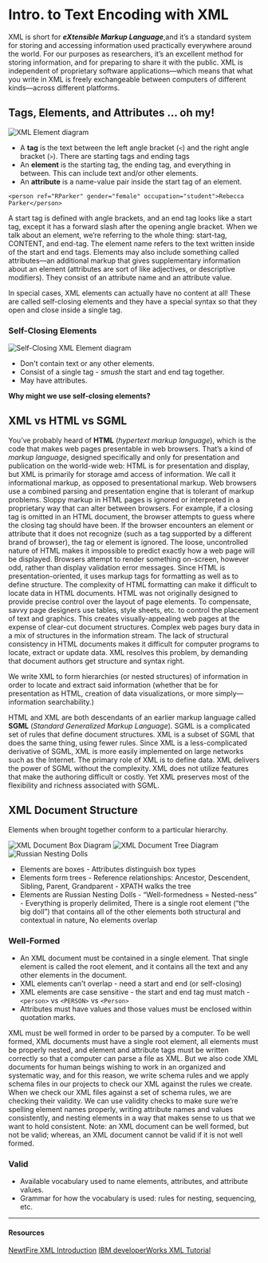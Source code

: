 # Intro. to Text Encoding with XML

XML is short for **_eXtensible Markup Language_**,and it’s a standard system for storing and accessing information used practically everywhere around the world. For our purposes as researchers, it’s an excellent method for storing information, and for preparing to share it with the public. XML is independent of proprietary software applications—which means that what you write in XML is freely exchangeable between computers of different kinds—across different platforms.  

## Tags, Elements, and Attributes ... oh my!

![XML Element diagram](/images/element.jpg)  
* A **tag** is the text between the left angle bracket (`<`) and the right angle bracket (`>`). There are starting tags and ending tags
* An **element** is the starting tag, the ending tag, and everything in between. This can include text and/or other elements.
* An **attribute** is a name-value pair inside the start tag of an element.

`<person ref="RParker" gender="female" occupation="student">Rebecca Parker</person>`

A start tag is defined with angle brackets, and an end tag looks like a start tag, except it has a forward slash after the opening angle bracket. When we talk about an element, we’re referring to the whole thing: start-tag, CONTENT, and end-tag. The element name refers to the text written inside of the start and end tags. Elements may also include something called attributes—an additional markup that gives supplementary information about an element (attributes are sort of like adjectives, or descriptive modifiers). They consist of an attribute name and an attribute value.  

In special cases, XML elements can actually have no content at all! These are called self-closing elements and they have a special syntax so that they open and close inside a single tag. 

### Self-Closing Elements

![Self-Closing XML Element diagram](/images/selfClosing_element.jpg)  
* Don't contain text or any other elements.  
* Consist of a single tag - *smush* the start and end tag together.  
* May have attributes. 

**Why might we use self-closing elements?**

## XML vs HTML vs SGML

You’ve probably heard of **HTML** (*hypertext markup language*), which is the code that makes web pages presentable in web browsers. That’s a kind of *markup language*, designed specifically and only for presentation and publication on the world-wide web: HTML is for presentation and display, but XML is primarily for storage amd access of information. We call it informational markup, as opposed to presentational markup. Web browsers use a combined parsing and presentation engine that is tolerant of markup problems.  Sloppy markup in HTML pages is ignored or interpreted in a proprietary way that can alter between browsers.  For example, if a closing tag is omitted in an HTML document, the browser attempts to guess where the closing tag should have been.  If the browser encounters an element or attribute that it does not recognize (such as a tag supported by a different brand of browser), the tag or element is ignored. The loose, uncontrolled nature of HTML makes it impossible to predict exactly how a web page will be displayed.  Browsers attempt to render something on-screen, however odd, rather than display validation error messages. Since HTML is presentation-oriented, it uses markup tags for formatting as well as to define structure.  The complexity of HTML formatting can make it difficult to locate data in HTML documents. HTML was not originally designed to provide precise control over the layout of page elements.  To compensate, savvy page designers use tables, style sheets, etc. to control the placement of text and graphics.  This creates visually-appealing web pages at the expense of clear-cut document structures.  Complex web pages bury data in a mix of structures in the information stream.  The lack of structural consistency in HTML documents makes it difficult for computer programs to locate, extract or update data.  XML resolves this problem, by demanding that document authors get structure and syntax right.

We write XML to form hierarchies (or nested structures) of information in order to locate and extract said information (whether that be for presentation as HTML, creation of data visualizations, or more simply—information searchability.)

HTML and XML are both descendants of an earlier markup language called **SGML** (*Standard Generalized Markup Language*).  SGML is a complicated set of rules that define document structures. XML is a subset of SGML that does the same thing, using fewer rules.  Since XML is a less-complicated derivative of SGML, XML is more easily implemented on large networks such as the Internet.  The primary role of XML is to define data. XML delivers the power of SGML without the complexity.  XML does not utilize features that make the authoring difficult or costly.  Yet XML preserves most of the flexibility and richness associated with SGML.  

## XML Document Structure
Elements when brought together conform to a particular hierarchy.

![XML Document Box Diagram](/images/XML_BoxesInBoxes.jpg) ![XML Document Tree Diagram](/images/XML_FamilyTree.jpg) ![Russian Nesting Dolls](/images/XML_nestingDolls.jpg)

* Elements are boxes - Attributes distinguish box types
* Elements form trees - Reference relationships: Ancestor, Descendent, Sibling, Parent, Grandparent - XPATH walks the tree
* Elements are Russian Nesting Dolls - “Well-formedness = Nested-ness” - Everything is properly delimited, There is a single root element (“the big doll”) that contains all of the other elements both structural and contextual in nature, No elements overlap

### Well-Formed
* An XML document must be contained in a single element. That single element is called the root element, and it contains all the text and any other elements in the document. 
* XML elements can't overlap - need a start and end (or self-closing)
* XML elements are case sensitive - the start and end tag must match - `<person>` vs `<PERSON>` vs `<Person>`
* Attributes must have values and those values must be enclosed within quotation marks.

XML must be well formed in order to be parsed by a computer. To be well formed, XML documents must have a single root element, all elements must be properly nested, and element and attribute tags must be written correctly so that a computer can parse a file as XML. But we also code XML documents for human beings wishing to work in an organized and systematic way, and for this reason, we write schema rules and we apply schema files in our projects to check our XML against the rules we create. When we check our XML files against a set of schema rules, we are checking their validity. We can use validity checks to make sure we’re spelling element names properly, writing attribute names and values consistently, and nesting elements in a way that makes sense to us that we want to hold consistent. Note: an XML document can be well formed, but not be valid; whereas, an XML document cannot be valid if it is not well formed.

### Valid
* Available vocabulary used to name elements, attributes, and attribute values. 
* Grammar for how the vocabulary is used: rules for nesting, sequencing, etc.

***
#### Resources
[NewtFire XML Introduction](http://dh.newtfire.org/explainXML.html)
[IBM developerWorks XML Tutorial](https://www.ibm.com/developerworks/xml/tutorials/xmlintro/xmlintro.html)
